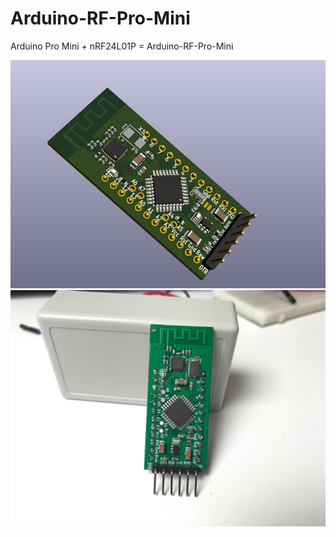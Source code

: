 # Arduino-RF-Pro-Mini
Arduino Pro Mini + nRF24L01P = Arduino-RF-Pro-Mini

![Screenshot](https://github.com/etimou/Arduino-RF-Pro-Mini/blob/master/images/Screenshot%20from%202020-04-12%2013-55-10.png) 
![Screenshot](https://github.com/etimou/Arduino-RF-Pro-Mini/blob/master/images/IMG_0590.jpg) 
